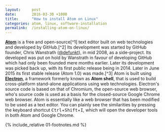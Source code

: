 ```yaml
---
layout:     post
date:       2016-03-30 +1000
title:      "How to install Atom on Linux"
categories: atom, linux, software-installation
permalink:  /installing-atom-on-linux/
---
```


[**Atom**](https://atom.io) is a free and open-source[^1] text editor built on web technologies and developed by GitHub.[^2] Its development was started by GitHub founder, Chris Wanstrath ([@defunkt](http://github.com/defunkt)), in mid 2008, as a side-project. Its developed was put on hold by Wanstrath in favour of developing GitHub which had only been founded mere months earlier. Later its development was picked back up, with its first public release being in 2014. Later in June 2015 its first stable release (Atom 1.0) was made.[^3] Atom is built using [**Electron**](https://electron.atom.io), a framework formerly known as **Atom shell**, that is used to build cross-platform stand-alone applications using web technologies. Electron's source code is based on that of Chromium, the open-source web browser, who's source code is used as a basis for the closed-source Google Chrome web browser. Atom is essentially like a web browser that has been modified to be used as a text editor. You can plainly see the similarities by pressing the keyboard shortcut <kbd>Ctrl</kbd>+<kbd>Shift</kbd>+<kbd>I</kbd>, which will open the developer tools in both Atom and Google Chrome.

{% include_relative 01-footnotes.md %}
